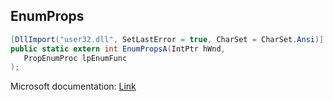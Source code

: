 ## EnumProps

```csharp
[DllImport("user32.dll", SetLastError = true, CharSet = CharSet.Ansi)]
public static extern int EnumPropsA(IntPtr hWnd,
   PropEnumProc lpEnumFunc
);
```

Microsoft documentation: [Link](https://docs.microsoft.com/en-us/windows/win32/api/winuser/nf-winuser-enumpropsa)
